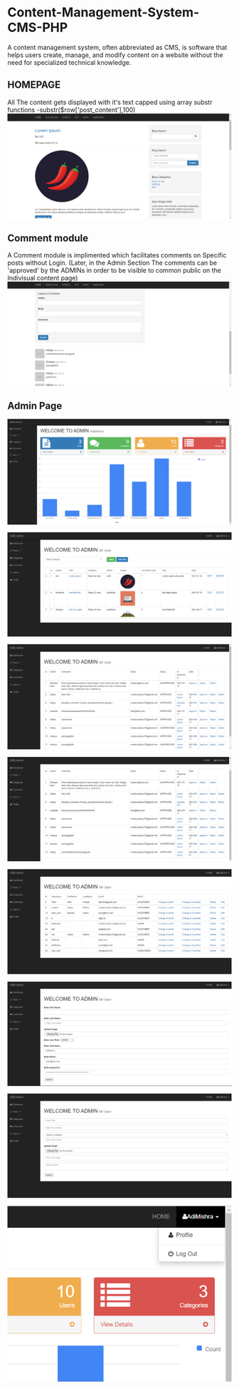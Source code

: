 # Content-Management-System-CMS-PHP
A content management system, often abbreviated as CMS, is software that helps users create, manage, and modify content on a website without the need for specialized technical knowledge.

## HOMEPAGE
All The content gets displayed with it's text capped using array substr functions 
                            -substr($row['post_content'],100)       
![img](https://github.com/adimishrax7x/Content-Management-System-CMS-PHP/blob/main/README-imgs/Screenshot%20(673).png)

## Comment module  
A Comment module is implimented which facilitates comments on Specific posts without Login. 
(Later, in the Admin Section The comments can be 'approved' by the ADMINs in order to be visible to common public on the Indivisual content page)
![img](https://github.com/adimishrax7x/Content-Management-System-CMS-PHP/blob/main/README-imgs/Screenshot%20(674).png)

## Admin Page
![img](https://github.com/adimishrax7x/Content-Management-System-CMS-PHP/blob/main/README-imgs/Screenshot%20(675).png)

![img](https://github.com/adimishrax7x/Content-Management-System-CMS-PHP/blob/main/README-imgs/Screenshot%20(676).png)

![img](https://github.com/adimishrax7x/Content-Management-System-CMS-PHP/blob/main/README-imgs/Screenshot%20(677).png)

![img](https://github.com/adimishrax7x/Content-Management-System-CMS-PHP/blob/main/README-imgs/Screenshot%20(678).png)

![img](https://github.com/adimishrax7x/Content-Management-System-CMS-PHP/blob/main/README-imgs/Screenshot%20(679).png)

![img](https://github.com/adimishrax7x/Content-Management-System-CMS-PHP/blob/main/README-imgs/Screenshot%20(680).png)

![img](https://github.com/adimishrax7x/Content-Management-System-CMS-PHP/blob/main/README-imgs/Screenshot%20(681).png)

![img](https://github.com/adimishrax7x/Content-Management-System-CMS-PHP/blob/main/README-imgs/Screenshot%20(682).png)
